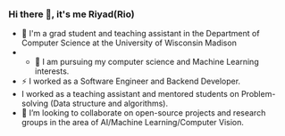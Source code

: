 ### Hi there 👋, it's me Riyad(Rio)

<!--
**RiyadHassen/RiyadHassen** is a ✨ _special_ ✨ repository because its `README.md` (this file) appears on your GitHub profile.

Here are some ideas to get you started:




- 🤔 I’m looking for help with ...
- 💬 Ask me about ...
- 📫 How to reach me: ...
- 😄 Pronouns: ...
-  Fun fact: ...
My goal is to continuously enhance my skills and knowledge in these areas to drive innovation and create solutions that solve real-world problems
-->
- 🔭 I'm a grad student and teaching assistant in the Department of Computer Science at the University of Wisconsin  Madison
- - 🌱 I am pursuing my computer science and  Machine Learning interests.
- ⚡ I worked as a Software Engineer and Backend Developer.
- I worked as a teaching assistant and mentored students on Problem-solving (Data structure and algorithms).  
- 👯 I’m looking to collaborate on open-source projects and research groups in the area of AI/Machine Learning/Computer Vision.

